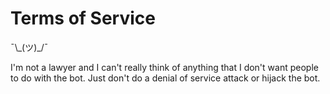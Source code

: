 # Terms of Service

¯\\\_(ツ)\_/¯

I'm not a lawyer and I can't really think of anything that I don't want people
to do with the bot. Just don't do a denial of service attack or hijack the bot.
